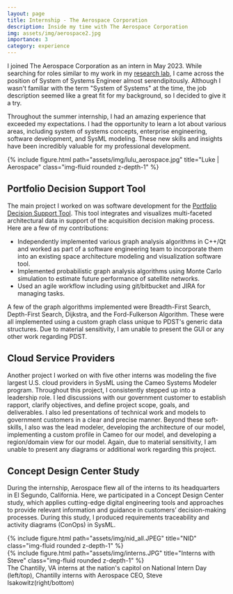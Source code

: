 ```yaml
---
layout: page
title: Internship - The Aerospace Corporation
description: Inside my time with The Aerospace Corporation
img: assets/img/aerospace2.jpg
importance: 3
category: experience
---
```



I joined The Aerospace Corporation as an intern in May 2023. While searching for roles similar to my work in my [research lab](https://www.lukebedrosian.com/projects/seak/), I came across the position of System of Systems Engineer almost serendipitously. Although I wasn't familiar with the term "System of Systems" at the time, the job description seemed like a great fit for my background, so I decided to give it a try.

Throughout the summer internship, I had an amazing experience that exceeded my expectations. I had the opportunity to learn a lot about various areas, including system of systems concepts, enterprise engineering, software development, and SysML modeling. These new skills and insights have been incredibly valuable for my professional development.

<div class="col-sm mt-3 mt-md-0">
        {% include figure.html path="assets/img/lulu_aerospace.jpg" title="Luke | Aerospace" class="img-fluid rounded z-depth-1" %}
    </div>

## Portfolio Decision Support Tool

The main project I worked on was software development for the [Portfolio Decision Support Tool](https://arc.aiaa.org/doi/epdf/10.2514/6.2015-4420). This tool integrates and visualizes multi-faceted architectural data in support of the acquisition decision making process. Here are a few of my contributions:

* Independently implemented various graph analysis algorithms in C++/Qt and worked as part of a software engineering team to incorporate them into an existing space architecture modeling and visualization software tool.
* Implemented probabilistic graph analysis algorithms using Monte Carlo simulation to estimate future performance of satellite networks.
* Used an agile workflow including using git/bitbucket and JIRA for managing tasks.

A few of the graph algorithms implemented were Breadth-First Search, Depth-First Search, Dijkstra, and the Ford-Fulkerson Algorithm. These were all implemented using a custom graph class unique to PDST's generic data structures. Due to material sensitivity, I am unable to present the GUI or any other work regarding PDST.

## Cloud Service Providers

Another project I worked on with five other interns was modeling the five largest U.S. cloud providers in SysML using the Cameo Systems Modeler program. Throughout this project, I consistently stepped up into a leadership role. I led discussions with our government customer to establish rapport, clarify objectives, and define project scope, goals, and deliverables. I also led presentations of technical work and models to government customers in a clear and precise manner. Beyond these soft-skills, I also was the lead modeler, developing the architecture of our model, implementing a custom profile in Cameo for our model, and developing a region/domain view for our model. Again, due to material sensitivity, I am unable to present any diagrams or additional work regarding this project.

## Concept Design Center Study

During the internship, Aerospace flew all of the interns to its headquarters in El Segundo, California. Here, we participated in a Concept Design Center study, which applies cutting-edge digital engineering tools and approaches to provide relevant information and guidance in customers’ decision-making processes. During this study, I produced requirements traceability and activity diagrams (ConOps) in SysML.

<div class="row">
    <div class="col-sm-5 mt-3 mt-md-0">
        {% include figure.html path="assets/img/nid_all.JPEG" title="NID" class="img-fluid rounded z-depth-1" %}
    </div>
    <div class="col-sm-7 mt-3 mt-md-0">
        {% include figure.html path="assets/img/interns.JPG" title="Interns with Steve" class="img-fluid rounded z-depth-1" %}
    </div>
</div>

<div class="caption">
    The Chantilly, VA interns at the nation's capitol on National Intern Day (left/top), Chantilly interns with Aerospace CEO, Steve Isakowitz(right/bottom)
</div>
